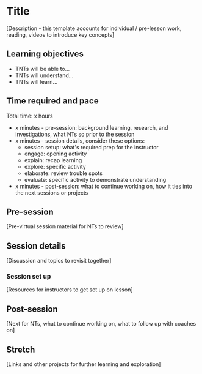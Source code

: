 # Title

[Description - this template accounts for individual / pre-lesson work, reading, videos to introduce key concepts]

## Learning objectives

* TNTs will be able to...
* TNTs will understand...
* TNTs will learn...

## Time required and pace

Total time: x hours

* x minutes - pre-session: background learning, research, and investigations, what NTs so prior to the session
* x minutes - session details, consider these options:
  * session setup: what's required prep for the instructor
  * engage: opening activity
  * explain: recap learning
  * explore: specific activity
  * elaborate: review trouble spots
  * evaluate: specific activity to demonstrate understanding
* x minutes - post-session: what to continue working on, how it ties into the next sessions or projects

## Pre-session

[Pre-virtual session material for NTs to review]


## Session details

[Discussion and topics to revisit together]

### Session set up

[Resources for instructors to get set up on lesson]

## Post-session

[Next for NTs, what to continue working on, what to follow up with coaches on]

## Stretch

[Links and other projects for further learning and exploration]
